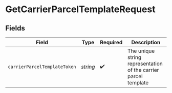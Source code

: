 # GetCarrierParcelTemplateRequest


## Fields

| Field                                                           | Type                                                            | Required                                                        | Description                                                     |
| --------------------------------------------------------------- | --------------------------------------------------------------- | --------------------------------------------------------------- | --------------------------------------------------------------- |
| `carrierParcelTemplateToken`                                    | *string*                                                        | :heavy_check_mark:                                              | The unique string representation of the carrier parcel template |